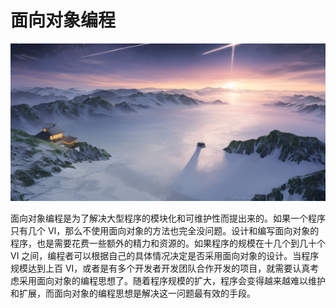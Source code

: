 # 面向对象编程

![](cover/oop.png)

面向对象编程是为了解决大型程序的模块化和可维护性而提出来的。如果一个程序只有几个 VI，那么不使用面向对象的方法也完全没问题。设计和编写面向对象的程序，也是需要花费一些额外的精力和资源的。如果程序的规模在十几个到几十个 VI 之间，编程者可以根据自己的具体情况决定是否采用面向对象的设计。当程序规模达到上百 VI，或者是有多个开发者开发团队合作开发的项目，就需要认真考虑采用面向对象的编程思想了。随着程序规模的扩大，程序会变得越来越难以维护和扩展，而面向对象的编程思想是解决这一问题最有效的手段。
